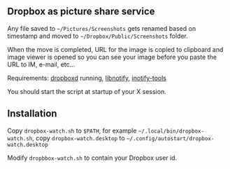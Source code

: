 ## Dropbox as picture share service ##

Any file saved to `~/Pictures/Screenshots` gets renamed based on timestamp and moved to `~/Dropbox/Public/Screenshots` folder.

When the move is completed, URL for the image is copied to clipboard and image viewer is opened so you can see your image before you paste the URL to IM, e-mail, etc...

Requirements:
[dropboxd](https://www.dropbox.com/install?os=lnx) running,
[libnotify](http://ftp.gnome.org/pub/GNOME/sources/libnotify/0.7/),
[inotify-tools](https://github.com/rvoicilas/inotify-tools/wiki)

You should start the script at startup of your X session.

Installation
------------

Copy `dropbox-watch.sh` to `$PATH`, for example `~/.local/bin/dropbox-watch.sh`, copy `dropbox-watch.desktop` to `~/.config/autostart/dropbox-watch.desktop`

Modify `dropbbox-watch.sh` to contain your Dropbox user id.
